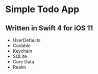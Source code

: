 # Simple Todo App
## Written in Swift 4 for iOS 11

- UserDefaults
- Codable
- Keychain
- SQLite
- Core Data
- Realm
